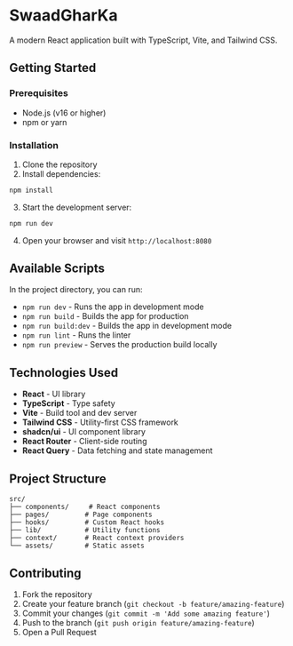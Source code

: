 # SwaadGharKa

A modern React application built with TypeScript, Vite, and Tailwind CSS.

## Getting Started

### Prerequisites

- Node.js (v16 or higher)
- npm or yarn

### Installation

1. Clone the repository
2. Install dependencies:

```sh
npm install
```

3. Start the development server:

```sh
npm run dev
```

4. Open your browser and visit `http://localhost:8080`

## Available Scripts

In the project directory, you can run:

- `npm run dev` - Runs the app in development mode
- `npm run build` - Builds the app for production
- `npm run build:dev` - Builds the app in development mode
- `npm run lint` - Runs the linter
- `npm run preview` - Serves the production build locally

## Technologies Used

- **React** - UI library
- **TypeScript** - Type safety
- **Vite** - Build tool and dev server
- **Tailwind CSS** - Utility-first CSS framework
- **shadcn/ui** - UI component library
- **React Router** - Client-side routing
- **React Query** - Data fetching and state management

## Project Structure

```
src/
├── components/     # React components
├── pages/         # Page components
├── hooks/         # Custom React hooks
├── lib/           # Utility functions
├── context/       # React context providers
└── assets/        # Static assets
```

## Contributing

1. Fork the repository
2. Create your feature branch (`git checkout -b feature/amazing-feature`)
3. Commit your changes (`git commit -m 'Add some amazing feature'`)
4. Push to the branch (`git push origin feature/amazing-feature`)
5. Open a Pull Request
